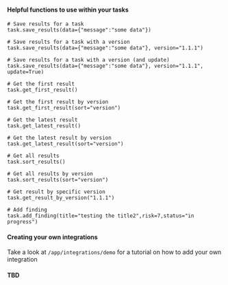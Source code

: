 #### Helpful functions to use within your tasks

```
# Save results for a task
task.save_results(data={"message":"some data"})

# Save results for a task with a version
task.save_results(data={"message":"some data"}, version="1.1.1")

# Save results for a task with a version (and update)
task.save_results(data={"message":"some data"}, version="1.1.1", update=True)

# Get the first result
task.get_first_result()

# Get the first result by version
task.get_first_result(sort="version")

# Get the latest result
task.get_latest_result()

# Get the latest result by version
task.get_latest_result(sort="version")

# Get all results
task.sort_results()

# Get all results by version
task.sort_results(sort="version")

# Get result by specific version
task.get_result_by_version("1.1.1")

# Add finding
task.add_finding(title="testing the title2",risk=7,status="in progress")
```


#### Creating your own integrations  

Take a look at `/app/integrations/demo` for a tutorial on how to add your own integration

#### TBD
